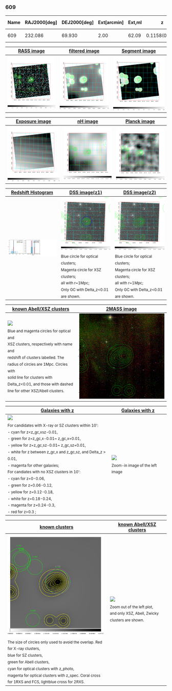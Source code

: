 <div STYLE="page-break-after: always;"></div>

### 609

|Name|RAJ2000[deg]|DEJ2000[deg] |Ext[arcmin]| Ext,ml | z | z_src| C|GC(XSZ,Delta_z<0.01)| GC(OPT,Delta_z<0.01)|GC| R_sig[arcmin] | R500[arcmin] | R500[Mpc]| CRsig[c/s] | CR500[c/s] |L500[1E44 erg/s]|F500[1E-12 erg/s/cm^2]| M500[1E14 Msun]|Tx[keV]|Cnt_sig|Beta|Rc[arcmin]|Comment|Alias|
|---|---|---|---|---|---|------|---|--------|---------|----------|---|---|---|---|---|---|---|---|---|---|---|---|---|---|
|609| 232.086| 69.930| 2.00| 62.09| 0.1158(0.005)| z1, z_xsz| B| MCXC| N, W, Zw| MCXC, N, W| 9.288| 6.604| 0.831| 0.114(0.019)| 0.109(0.018)| 0.727(0.066)| 2.095(0.191)| 1.83(0.08)| 3.22(0.09)| 159.2| 0.933(-0.084+0.049)| 4.264(-0.474+0.357)| -| k222|

|[RASS image](../image/609/609_img.pdf)|[filtered image](../image/609/609_fil.pdf)|[Segment image](../image/609/609_seg.pdf)|
|-------------------|--------------------|-------------------|
| <img src="../image/609/609_img.png" width="300">  | <img src="../image/609/609_fil.png" width="300">   | <img src="../image/609/609_seg.png" width="300">  |

|[Exposure image](../image/609/609_mex.pdf)| [nH image](../image/609/609_nh.pdf)| [Planck image](../image/609/609_p.pdf)|
|-------------------|--------------------|-------------------|
|<img src="../image/609/609_mex.png" width="300">   | <img src="../image/609/609_nh.png" width="300">    | <img src="../image/609/609_p.png" width="300"> |

|[Redshift Histogram](../image/609/609_zg.pdf) | [DSS image(z1)](../image/609/609_dss_z1.pdf)      |  [DSS image(z2)](../image/609/609_dss_z2.pdf)    |
|-------------------|--------------------|-------------------|
|<img src="../image/609/609_zg.png" width="300"> |<img src="../image/609/609_dss_z1.png" width="300"> <sub><br>Blue circle for optical clusters; <br>Magenta circle for XSZ clusters; <br>all with r=1Mpc; <br>Only GC with Delta_z<0.01 are shown. </sub>| <img src="../image/609/609_dss_z2.png" width="300"><sub><br>Blue circle for optical clusters; <br>Magenta circle for XSZ clusters; <br>all with r=1Mpc; <br>Only GC with Delta_z<0.01 are shown. </sub> |

|[known Abell/XSZ clusters](../image/609/609_m.pdf) | [2MASS image](../image/609/609_2mass.pdf)      |
|-------------------|-------------------|
|<img src=../image/609/609_m.png width="300"> <br><sub>Blue and magenta circles for optical and <br>XSZ clusters, respectively with name and <br>redshift of clusters labelled. The <br>radius of circles are 1Mpc. Circles with <br>solid line for clusters with <br>Delta_z<0.01, and those with dashed <br>line for other XSZ/Abell clusters.        </sub>|<img src="../image/609/609_2mass.png" width="300">  |

|[Galaxies with z](../image/609/609_opt_ned.pdf) |[Galaxies with z](../image/609/609_opt_ned_zoom.pdf) |
|-------------------|-------------------|
| <img src=../image/609/609_opt_ned.png width="300"> <br><sub> For candidates with X-ray or SZ clusters within 10': <br> - cyan for z<z_gc,xsz-0.01, <br> - green for z=z_gc,x-0.01~ z_gc,x+0.01, <br> - yellow for z=z_gc,sz-0.01~ z_gc,sz+0.01, <br> - white for z between z_gc,x and z_gc,sz, and Delta_z > 0.01, <br> - magenta for other galaxies; <br>For candiates with no XSZ clusters in 10': <br> - cyan for z=0-0.06, <br> - green for z=0.06-0.12, <br> - yellow for z=0.12-0.18, <br> - white for z=0.18-0.24, <br> - magenta for z=0.24-0.3, <br> - red for z>0.3 ;  </sub>|<img src=../image/609/609_opt_ned_zoom.png width="300">  <br><sub> Zoom-in image of the left image</sub>|

|[known clusters](../image/609/609_gc.pdf) |[known Abell/XSZ clusters](../image/609/609_gc_large.pdf) |
|-------------------|-------------------|
| <img src=../image/609/609_gc.png width="300"> <br><sub> The size of circles only used to avoid the overlap. Red for X-ray clusters, <br> blue for SZ clusters, <br> green for Abell clusters, <br> cyan for optical clusters with z_photo, <br> magenta for optical clusters with z_spec. Coral cross for 1RXS and FCS, lightblue cross for 2RXS. </sub>|<img src=../image/609/609_gc_large.png width="300"> <br><sub> Zoom out of the left plot, <br> and only XSZ, Abell, Zwicky clusters are shown. </sub> |




